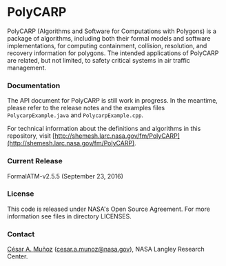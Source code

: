 PolyCARP 
========

PolyCARP (Algorithms and Software for Computations with Polygons)
is a package of algorithms, including both their formal
models and software implementations, for computing containment,
collision, resolution, and recovery information for polygons. The
intended applications of PolyCARP are related, but not limited, to
safety critical systems in air traffic management.

### Documentation

The API document for PolyCARP is still work in progress. In the meantime,
please refer to the release notes and the examples files
`PolycarpExample.java` and `PolycarpExample.cpp`.

For technical information about the definitions and algorithms in this
repository, visit [http://shemesh.larc.nasa.gov/fm/PolyCARP](http://shemesh.larc.nasa.gov/fm/PolyCARP).

### Current Release

FormalATM-v2.5.5 (September 23, 2016) 

### License

This code is released under NASA's Open Source Agreement. For more
information see files in directory LICENSES.

### Contact

[C&eacute;sar A. Mu&ntilde;oz](http://shemesh.larc.nasa.gov/people/cam) (cesar.a.munoz@nasa.gov), NASA Langley Research Center.
